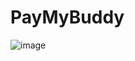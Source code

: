 # PayMyBuddy


![image](https://user-images.githubusercontent.com/97788187/224704920-41bcb23e-0c4e-4203-a6da-35e5058a9a89.png)
